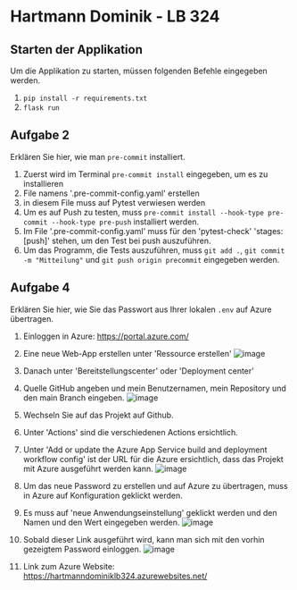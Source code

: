 # Hartmann Dominik - LB 324

## Starten der Applikation
Um die Applikation zu starten, müssen folgenden Befehle eingegeben werden.
1. `pip install -r requirements.txt`
2. `flask run`

## Aufgabe 2
Erklären Sie hier, wie man `pre-commit` installiert.

1. Zuerst wird im Terminal `pre-commit install` eingegeben, um es zu installieren
2. File namens '.pre-commit-config.yaml' erstellen
  3. in diesem File muss auf Pytest verwiesen werden
4. Um es auf Push zu testen, muss `pre-commit install --hook-type pre-commit --hook-type pre-push` installiert werden.
5. Im File '.pre-commit-config.yaml' muss für den 'pytest-check' 'stages: [push]' stehen, um den Test bei push auszuführen.
6. Um das Programm, die Tests auszuführen, muss `git add .`, `git commit -m "Mitteilung"` und `git push origin precommit` eingegeben werden.

## Aufgabe 4
Erklären Sie hier, wie Sie das Passwort aus Ihrer lokalen `.env` auf Azure übertragen.

1. Einloggen in Azure: https://portal.azure.com/
2. Eine neue Web-App erstellen unter 'Ressource erstellen'
![image](https://github.com/ooDominikoo/HartmannDominikLB-324/assets/104886373/12d3fbd7-fdcf-495e-9f47-9214e21cba0f)
3. Danach unter 'Bereitstellungscenter' oder 'Deployment center'
  4. Quelle GitHub angeben und mein Benutzernamen, mein Repository und den main Branch eingeben.
![image](https://github.com/ooDominikoo/HartmannDominikLB-324/assets/104886373/b7556d19-a0b1-4e5c-979b-f45f83210318)
5. Wechseln Sie auf das Projekt auf Github.
6. Unter 'Actions' sind die verschiedenen Actions ersichtlich.
  7. Unter 'Add or update the Azure App Service build and deployment workflow config' ist der URL für die Azure ersichtlich, dass das Projekt mit Azure ausgeführt werden kann.
![image](https://github.com/ooDominikoo/HartmannDominikLB-324/assets/104886373/a1daaa9f-fc91-47f0-9b64-4ecb0840896d)

8. Um das neue Password zu erstellen und auf Azure zu übertragen, muss in Azure auf Konfiguration geklickt werden.
9. Es muss auf 'neue Anwendungseinstellung' geklickt werden und den Namen und den Wert eingegeben werden.
![image](https://github.com/ooDominikoo/HartmannDominikLB-324/assets/104886373/71c61f41-1f20-44a3-bc9b-72fc5a50e20d)
10. Sobald dieser Link ausgeführt wird, kann man sich mit den vorhin gezeigtem Password einloggen.
![image](https://github.com/ooDominikoo/HartmannDominikLB-324/assets/104886373/04b32dde-a642-41df-9950-037cb3113799)

11. Link zum Azure Website: https://hartmanndominiklb324.azurewebsites.net/
